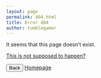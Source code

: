 ```yaml
---
layout: page
permalink: 404.html
title: Error 404
author: tumblegamer
---
```

It seems that this page doesn’t exist.

[This is not supposed to happen?](https://github.com/tumblenet/beta.tumblenet.cu.cc/issues/new)


<button onclick="goBack()" class="btn waves-effect waves-light red">Back</button> <a href="/" class="btn waves-effect waves-light red">Homepage</a>
